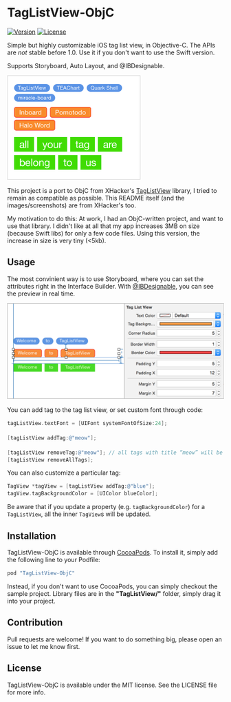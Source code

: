 # TagListView-ObjC

[![Version](https://img.shields.io/cocoapods/v/TagListView-ObjC.svg?style=flat)](http://cocoapods.org/pods/TagListView-ObjC)
[![License](https://img.shields.io/cocoapods/l/TagListView-ObjC.svg?style=flat)](http://cocoapods.org/pods/TagListView-ObjC)

Simple but highly customizable iOS tag list view, in Objective-C. The APIs are *not* stable before 1.0. Use it if you don't want to use the Swift version.

Supports Storyboard, Auto Layout, and @IBDesignable.

<img alt="Screenshot" src="Screenshots/Screenshot.png" width="310">

This project is a port to ObjC from XHacker's [TagListView](https://github.com/xhacker/TagListView) library, I tried to remain as compatible as possible. This README itself (and the images/screenshots) are from XHacker's too.

My motivation to do this: At work, I had an ObjC-written project, and want to use that library. I didn't like at all that my app increases 3MB on size (because Swift libs) for only a few code files. Using this version, the increase in size is very tiny (<5kb).

## Usage

The most convinient way is to use Storyboard, where you can set the attributes right in the Interface Builder. With [@IBDesignable](http://nshipster.com/ibinspectable-ibdesignable/), you can see the preview in real time.

<img alt="Interface Builder" src="Screenshots/Interface Builder.png" width="566">

You can add tag to the tag list view, or set custom font through code:

```Objective-C
tagListView.textFont = [UIFont systemFontOfSize:24];

[tagListView addTag:@"meow"];

[tagListView removeTag:@"meow"]; // all tags with title “meow” will be removed
[tagListView removeAllTags];
```
<!-- TODO delegate -->

You can also customize a particular tag:

```Objective-C
TagView *tagView = [tagListView addTag:@"blue"];
tagView.tagBackgroundColor = [UIColor blueColor];
```

Be aware that if you update a property (e.g. `tagBackgroundColor`) for a `TagListView`, all the inner `TagView`s will be updated.

## Installation

TagListView-ObjC is available through [CocoaPods](http://cocoapods.org). To install
it, simply add the following line to your Podfile:

```ruby
pod "TagListView-ObjC"
```

Instead, if you don't want to use CocoaPods, you can simply checkout the sample project. Library files are in the **"TagListView/"** folder, simply drag it into your project.

## Contribution

Pull requests are welcome! If you want to do something big, please open an issue to let me know first.

## License

TagListView-ObjC is available under the MIT license. See the LICENSE file for more info.